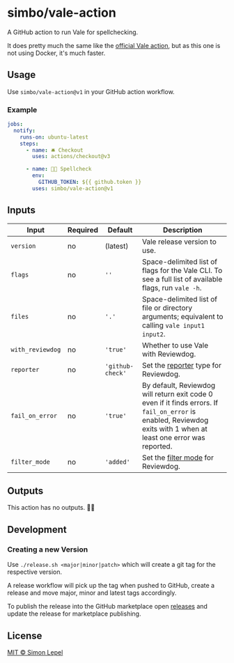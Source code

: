 # simbo/vale-action

A GitHub action to run Vale for spellchecking.

It does pretty much the same like the [official Vale action](https://github.com/errata-ai/vale-action),
but as this one is not using Docker, it's much faster.

## Usage

Use `simbo/vale-action@v1` in your GitHub action workflow.

### Example

```yml
jobs:
  notify:
    runs-on: ubuntu-latest
    steps:
      - name: 🛎 Checkout
        uses: actions/checkout@v3

      - name: 🧑‍🏫 Spellcheck
        env:
          GITHUB_TOKEN: ${{ github.token }}
        uses: simbo/vale-action@v1
```

## Inputs

| Input            | Required | Default          | Description                                                                                                                                                        |
| ---------------- | -------- | ---------------- | ------------------------------------------------------------------------------------------------------------------------------------------------------------------ |
| `version`        | no       | (latest)         | Vale release version to use.                                                                                                                                       |
| `flags`          | no       | `''`             | Space-delimited list of flags for the Vale CLI. To see a full list of available flags, run `vale -h`.                                                              |
| `files`          | no       | `'.'`            | Space-delimited list of file or directory arguments; equivalent to calling `vale input1 input2`.                                                                   |
| `with_reviewdog` | no       | `'true'`         | Whether to use Vale with Reviewdog.                                                                                                                                |
| `reporter`       | no       | `'github-check'` | Set the [reporter](https://github.com/reviewdog/reviewdog#reporters) type for Reviewdog.                                                                           |
| `fail_on_error`  | no       | `'true'`         | By default, Reviewdog will return exit code 0 even if it finds errors. If `fail_on_error` is enabled, Reviewdog exits with 1 when at least one error was reported. |
| `filter_mode`    | no       | `'added'`        | Set the [filter mode](https://github.com/reviewdog/reviewdog#filter-mode) for Reviewdog.                                                                           |

## Outputs

This action has no outputs. 🤷‍♂️

## Development

### Creating a new Version

Use `./release.sh <major|minor|patch>` which will create a git tag for the
respective version.

A release workflow will pick up the tag when pushed to GitHub, create a release
and move major, minor and latest tags accordingly.

To publish the release into the GitHub marketplace open
[releases](https://github.com/simbo/vale-action/releases) and
update the release for marketplace publishing.

## License

[MIT &copy; Simon Lepel](http://simbo.mit-license.org/)

